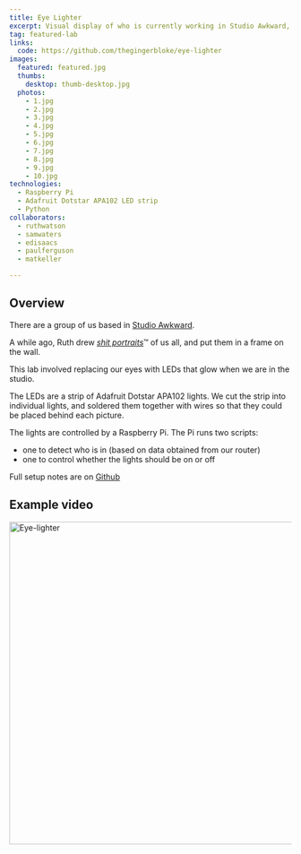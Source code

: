 ```yaml
---
title: Eye Lighter
excerpt: Visual display of who is currently working in Studio Awkward, with a programmable LED strip
tag: featured-lab
links:
  code: https://github.com/thegingerbloke/eye-lighter
images:
  featured: featured.jpg
  thumbs:
    desktop: thumb-desktop.jpg
  photos:
    - 1.jpg
    - 2.jpg
    - 3.jpg
    - 4.jpg
    - 5.jpg
    - 6.jpg
    - 7.jpg
    - 8.jpg
    - 9.jpg
    - 10.jpg
technologies:
  - Raspberry Pi
  - Adafruit Dotstar APA102 LED strip
  - Python
collaborators:
  - ruthwatson
  - samwaters
  - edisaacs
  - paulferguson
  - matkeller

---
```


## Overview

There are a group of us based in [Studio Awkward](https://getawkward.co.uk).

A while ago, Ruth drew _[shit portraits](https://www.instagram.com/shitportraits.ruth/)_&trade; of us all, and put them in a frame on the wall.

This lab involved replacing our eyes with LEDs that glow when we are in the studio.

The LEDs are a strip of Adafruit Dotstar APA102 lights. We cut the strip into individual lights, and soldered them together with wires so that they could be placed behind each picture.

The lights are controlled by a Raspberry Pi. The Pi runs two scripts:

- one to detect who is in (based on data obtained from our router)
- one to control whether the lights should be on or off

Full setup notes are on [Github](https://github.com/thegingerbloke/eye-lighter)


## Example video

<a data-flickr-embed="true"  href="https://www.flickr.com/photos/thegingerbloke/34042005070/in/dateposted-public/" title="Eye-lighter"><img src="https://c1.staticflickr.com/3/2807/34042005070_b4b8ba33e0_b.jpg" width="1024" height="576" alt="Eye-lighter"></a><script async src="//embedr.flickr.com/assets/client-code.js" charset="utf-8"></script>
